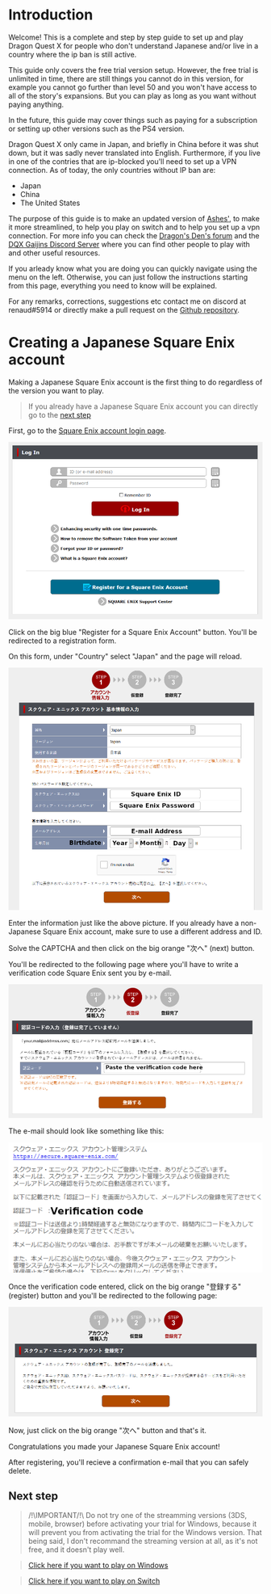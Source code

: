 # Introduction

Welcome! This is a complete and step by step guide to set up and play 
Dragon Quest X for people who don't understand Japanese 
and/or live in a country where the ip ban is still active.

This guide only covers the free trial version setup. However, the free trial is unlimited in time, there are still things you cannot do in this version, for example you cannot go further than level 50 and you won't have access to all of the story's expansions. But you can play as long as you want without paying anything.

In the future, this guide may cover things such as paying
for a subscription or setting up other versions such as
the PS4 version.

Dragon Quest X only came in Japan, 
and briefly in China before it was shut down, 
but it was sadly never translated into English.
Furthermore, if you live in one of the contries that are ip-blocked 
you'll need to set up a VPN connection.
As of today, the only countries without IP ban are:
- Japan
- China
- The United States

The purpose of this guide is to make an updated version of 
[Ashes'](https://www.woodus.com/forums/topic/28719-getting-started-on-pc), to make it more streamlined, to help you play on switch and to help you set up a vpn connection.
For more info you can check the [Dragon's Den's forum](https://www.woodus.com/forums/forum/100-dragon-quest-x/) and the [DQX Gaijins Discord Server](https://discord.gg/bVfnWF) where you can find other people to play with and other useful resources.

If you arleady know what you are doing you can quickly 
navigate using the menu on the left. Otherwise, you can
just follow the instructions starting from this page, everything you need to know will be explained.

For any remarks, corrections, suggestions etc contact me on discord at renaud#5914 or directly make 
a pull request on the [Github repository](https://github.com/RenaudTGSTN/RenaudTGSTN.github.io).

# Creating a Japanese Square Enix account

Making a Japanese Square Enix account is the first thing to do regardless of the version you want to play.
>If you already have a Japanese Square Enix account you can directly go to the [next step](README?id=next-step)

First, go to the [Square Enix account login page](https://secure.square-enix.com/account/app/svc/Login?cont=account).

![](acc1.png)

Click on the big blue "Register for a Square Enix Account" button. You'll be redirected to a registration form. 

On this form, under "Country" select "Japan" and the page will reload.

![](acc2.png)

Enter the information just like the above picture. If you already have a non-Japanese Square Enix account, make sure to use a different address and ID.

Solve the CAPTCHA and then click on the big orange "次へ" (next) button.

You'll be redirected to the following page where you'll have to write a verification code Square Enix sent you by e-mail.

![](acc4.png)

The e-mail should look like something like this:

![](acc3.png)

Once the verification code entered, click on the big orange "登録する"(register) button and you'll be redirected to the following page:

![](acc5.png)

Now, just click on the big orange "次へ" button and that's it. 

Congratulations you made your Japanese Square Enix account!

After registering, you'll recieve a confirmation e-mail that you can safely delete.

## Next step

>/!\IMPORTANT/!\ Do not try one of the streamming versions (3DS, mobile, browser) before activating your trial for Windows, because it will prevent you from activating the trial for the Windows version. That being said, I don't recommand the streaming version at all, as it's not free, and it doesn't play well.

>[Click here if you want to play on Windows](windows)

>[Click here if you want to play on Switch](switch?id=creating-a-japanese-nintendo-account)